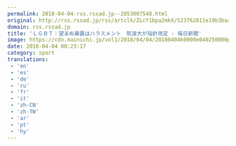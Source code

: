 ```yaml
---
permalink: 2018-04-04-rss.rssad.jp--2053007548.html
original: http://rss.rssad.jp/rss/artclk/ZLcY1bpa2mkX/523762811e19b3baae737fc24950a09e?ul=aAK8nUcnmmXii4rveqOCK_5Jkn_S4TM3_Du34wT0ixwwy38G4yAf1wVlltqqf6zNXxW2A4aq4Mhq3RwCkZDTJ7tIETMW
domain: rss.rssad.jp
title: 'ＬＧＢＴ：望まぬ暴露はハラスメント　筑波大が指針改定 - 毎日新聞'
image: https://cdn.mainichi.jp/vol1/2018/04/04/20180404k0000e040250000p/9.jpg?1
date: 2018-04-04 00:23:17
category: sport
translations: 
 - 'en'
 - 'es'
 - 'de'
 - 'ru'
 - 'fr'
 - 'it'
 - 'zh-CN'
 - 'zh-TW'
 - 'ar'
 - 'pt'
 - 'hy'
---
```


